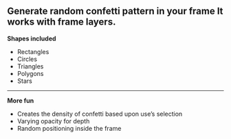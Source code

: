 **Generate random confetti pattern in your frame**
It works with frame layers.
---
**Shapes included**
- Rectangles
- Circles
- Triangles
- Polygons
- Stars
---
**More fun**
- Creates the density of confetti based upon use’s selection
- Varying opacity for depth
- Random positioning inside the frame
